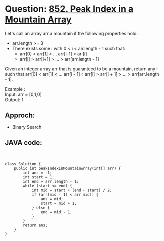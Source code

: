# Question: [852. Peak Index in a Mountain Array](https://leetcode.com/problems/peak-index-in-a-mountain-array/)
  
Let's call an array arr a mountain if the following properties hold:

* arr.length >= 3
* There exists some i with 0 < i < arr.length - 1 such that:
    * arr[0] < arr[1] < ... arr[i-1] < arr[i]
    * arr[i] > arr[i+1] > ... > arr[arr.length - 1]

Given an integer array arr that is guaranteed to be a mountain, return any i such that arr[0] < arr[1] < ... arr[i - 1] < arr[i] > arr[i + 1] > ... > arr[arr.length - 1].

Example :  
Input: arr = [0,1,0]  
Output: 1  

## Approch: 
* Binary Search
## JAVA code:
<br>

    class Solution {
        public int peakIndexInMountainArray(int[] arr) {
            int ans = -1;
            int start = 1;
            int end = arr.length - 1;
            while (start <= end) {
                int mid = start + (end - start) / 2;
                if (arr[mid - 1] < arr[mid]) {
                    ans = mid;
                    start = mid + 1;
                } else {
                    end = mid - 1;
                }
            }
            return ans;
        }
    }